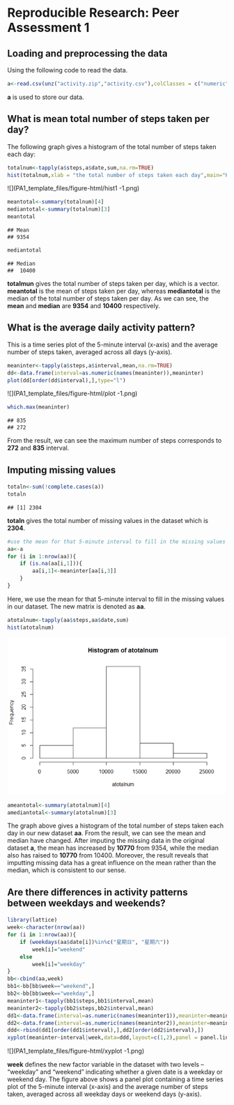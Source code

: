 # Reproducible Research: Peer Assessment 1


## Loading and preprocessing the data
Using the following code to read the data.

```r
a<-read.csv(unz("activity.zip","activity.csv"),colClasses = c("numeric","Date","character"))
```
**a** is used to store our data.


## What is mean total number of steps taken per day?
The following graph gives a histogram of the total number of steps taken each day:

```r
totalnum<-tapply(a$steps,a$date,sum,na.rm=TRUE)
hist(totalnum,xlab = "the total number of steps taken each day",main="Histogram of total numbers each day")
```

![](PA1_template_files/figure-html/hist1 -1.png)

```r
meantotal<-summary(totalnum)[4]
mediantotal<-summary(totalnum)[3]
meantotal
```

```
## Mean 
## 9354
```

```r
mediantotal
```

```
## Median 
##  10400
```
**totalmun** gives the total number of steps taken per day, which is a vector. **meantotal**  is the mean of steps taken per day, whereas **mediantotal** is the median of the total number of steps taken per day. As we  can see, the **mean** and **median** are **9354** and **10400** respectively. 


## What is the average daily activity pattern?
This is  a time series plot of the 5-minute interval (x-axis) and the average number of steps taken, averaged across all days (y-axis).

```r
meaninter<-tapply(a$steps,a$interval,mean,na.rm=TRUE)
dd<-data.frame(interval=as.numeric(names(meaninter)),meaninter)
plot(dd[order(dd$interval),],type="l")
```

![](PA1_template_files/figure-html/plot -1.png)

```r
which.max(meaninter)
```

```
## 835 
## 272
```
From the result, we can see the maximum number of steps corresponds to **272** and **835** interval.



## Imputing missing values

```r
totaln<-sum(!complete.cases(a))
totaln
```

```
## [1] 2304
```

**totaln** gives the total number of missing values in the dataset which is **2304**. 

```r
#use the mean for that 5-minute interval to fill in the missing values
aa<-a
for (i in 1:nrow(aa)){
    if (is.na(aa[i,1])){
        aa[i,1]<-meaninter[aa[i,3]]
    }
}
```
Here, we use the mean for that 5-minute interval to fill in the missing values in our dataset. The new matrix is denoted as **aa**. 

```r
atotalnum<-tapply(aa$steps,aa$date,sum)
hist(atotalnum)
```

![](PA1_template_files/figure-html/hist2-1.png)

```r
ameantotal<-summary(atotalnum)[4]
amediantotal<-summary(atotalnum)[3]
```
The graph above gives a histogram of the total number of steps taken each day in our new dataset **aa**. From the result, we can see the mean and median have changed. After imputing the missing data in the original dataset **a**, the mean has increased by **10770** from 9354, while the median also has raised to **10770** from 10400. Moreover, the result reveals that imputting missing data has a great influence on the mean rather than the median, which is consistent to our sense.


## Are there differences in activity patterns between weekdays and weekends?


```r
library(lattice)
week<-character(nrow(aa))
for (i in 1:nrow(aa)){
    if (weekdays(aa$date[i])%in%c("星期日", "星期六"))
        week[i]="weekend"
    else
        week[i]="weekday"
}
bb<-cbind(aa,week)
bb1<-bb[bb$week=="weekend",]
bb2<-bb[bb$week=="weekday",]
meaninter1<-tapply(bb1$steps,bb1$interval,mean)
meaninter2<-tapply(bb2$steps,bb2$interval,mean)
dd1<-data.frame(interval=as.numeric(names(meaninter1)),meaninter=meaninter1,week=rep("weekend",length(meaninter1)))
dd2<-data.frame(interval=as.numeric(names(meaninter2)),meaninter=meaninter2,week=rep("weekday",length(meaninter2)))
ddd<-rbind(dd1[order(dd1$interval),],dd2[order(dd2$interval),])
xyplot(meaninter~interval|week,data=ddd,layout=c(1,2),panel = panel.lines)
```

![](PA1_template_files/figure-html/xyplot -1.png)

**week** defines the new factor variable in the dataset with two levels – “weekday” and “weekend” indicating whether a given date is a weekday or weekend day. The figure above shows a panel plot containing a time series plot of the 5-minute interval (x-axis) and the average number of steps taken, averaged across all weekday days or weekend days (y-axis).

